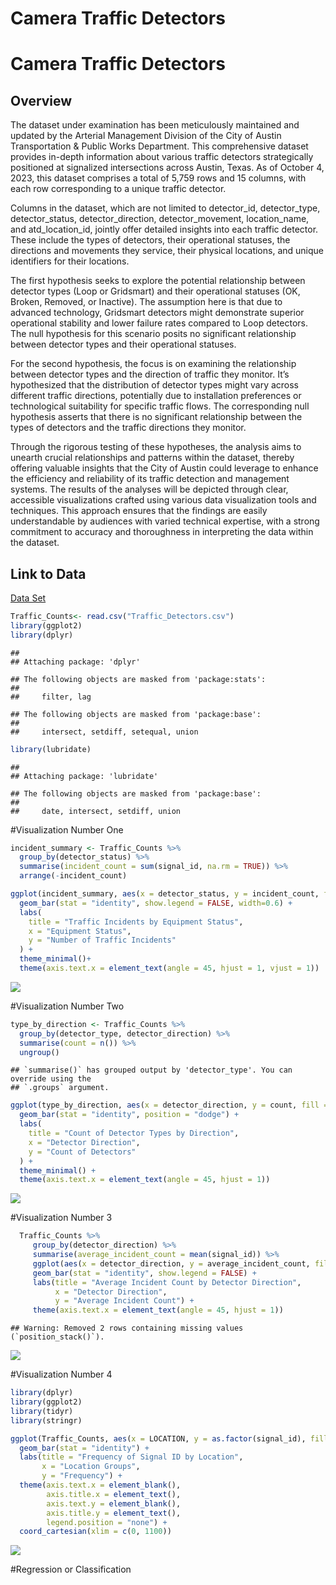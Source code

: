 Camera Traffic Detectors
================

# Camera Traffic Detectors

## Overview

The dataset under examination has been meticulously maintained and
updated by the Arterial Management Division of the City of Austin
Transportation & Public Works Department. This comprehensive dataset
provides in-depth information about various traffic detectors
strategically positioned at signalized intersections across Austin,
Texas. As of October 4, 2023, this dataset comprises a total of 5,759
rows and 15 columns, with each row corresponding to a unique traffic
detector.

Columns in the dataset, which are not limited to detector_id,
detector_type, detector_status, detector_direction, detector_movement,
location_name, and atd_location_id, jointly offer detailed insights into
each traffic detector. These include the types of detectors, their
operational statuses, the directions and movements they service, their
physical locations, and unique identifiers for their locations.

The first hypothesis seeks to explore the potential relationship between
detector types (Loop or Gridsmart) and their operational statuses (OK,
Broken, Removed, or Inactive). The assumption here is that due to
advanced technology, Gridsmart detectors might demonstrate superior
operational stability and lower failure rates compared to Loop
detectors. The null hypothesis for this scenario posits no significant
relationship between detector types and their operational statuses.

For the second hypothesis, the focus is on examining the relationship
between detector types and the direction of traffic they monitor. It’s
hypothesized that the distribution of detector types might vary across
different traffic directions, potentially due to installation
preferences or technological suitability for specific traffic flows. The
corresponding null hypothesis asserts that there is no significant
relationship between the types of detectors and the traffic directions
they monitor.

Through the rigorous testing of these hypotheses, the analysis aims to
unearth crucial relationships and patterns within the dataset, thereby
offering valuable insights that the City of Austin could leverage to
enhance the efficiency and reliability of its traffic detection and
management systems. The results of the analyses will be depicted through
clear, accessible visualizations crafted using various data
visualization tools and techniques. This approach ensures that the
findings are easily understandable by audiences with varied technical
expertise, with a strong commitment to accuracy and thoroughness in
interpreting the data within the dataset.

## Link to Data

[Data
Set](https://data.austintexas.gov/Transportation-and-Mobility/Camera-Traffic-Counts/sh59-i6y9)

``` r
Traffic_Counts<- read.csv("Traffic_Detectors.csv")
library(ggplot2)
library(dplyr)
```

    ## 
    ## Attaching package: 'dplyr'

    ## The following objects are masked from 'package:stats':
    ## 
    ##     filter, lag

    ## The following objects are masked from 'package:base':
    ## 
    ##     intersect, setdiff, setequal, union

``` r
library(lubridate)
```

    ## 
    ## Attaching package: 'lubridate'

    ## The following objects are masked from 'package:base':
    ## 
    ##     date, intersect, setdiff, union

\#Visualization Number One

``` r
incident_summary <- Traffic_Counts %>%
  group_by(detector_status) %>%
  summarise(incident_count = sum(signal_id, na.rm = TRUE)) %>%
  arrange(-incident_count)

ggplot(incident_summary, aes(x = detector_status, y = incident_count, fill = detector_status)) +
  geom_bar(stat = "identity", show.legend = FALSE, width=0.6) +
  labs(
    title = "Traffic Incidents by Equipment Status",
    x = "Equipment Status",
    y = "Number of Traffic Incidents"
  ) +
  theme_minimal()+
  theme(axis.text.x = element_text(angle = 45, hjust = 1, vjust = 1))
```

![](Readme_files/figure-gfm/unnamed-chunk-2-1.png)<!-- -->

\#Visualization Number Two

``` r
type_by_direction <- Traffic_Counts %>%
  group_by(detector_type, detector_direction) %>%
  summarise(count = n()) %>%
  ungroup()
```

    ## `summarise()` has grouped output by 'detector_type'. You can override using the
    ## `.groups` argument.

``` r
ggplot(type_by_direction, aes(x = detector_direction, y = count, fill = detector_type)) +
  geom_bar(stat = "identity", position = "dodge") +
  labs(
    title = "Count of Detector Types by Direction",
    x = "Detector Direction",
    y = "Count of Detectors"
  ) +
  theme_minimal() +
  theme(axis.text.x = element_text(angle = 45, hjust = 1))
```

![](Readme_files/figure-gfm/unnamed-chunk-3-1.png)<!-- -->

\#Visualization Number 3

``` r
  Traffic_Counts %>%
     group_by(detector_direction) %>%
     summarise(average_incident_count = mean(signal_id)) %>%
     ggplot(aes(x = detector_direction, y = average_incident_count, fill = detector_direction)) +
     geom_bar(stat = "identity", show.legend = FALSE) +
     labs(title = "Average Incident Count by Detector Direction",
          x = "Detector Direction",
          y = "Average Incident Count") +
     theme(axis.text.x = element_text(angle = 45, hjust = 1))
```

    ## Warning: Removed 2 rows containing missing values (`position_stack()`).

![](Readme_files/figure-gfm/unnamed-chunk-4-1.png)<!-- -->

\#Visualization Number 4

``` r
library(dplyr)
library(ggplot2)
library(tidyr)
library(stringr)

ggplot(Traffic_Counts, aes(x = LOCATION, y = as.factor(signal_id), fill = LOCATION)) +
  geom_bar(stat = "identity") +
  labs(title = "Frequency of Signal ID by Location",
       x = "Location Groups",
       y = "Frequency") +
  theme(axis.text.x = element_blank(),
        axis.title.x = element_text(),
        axis.text.y = element_blank(),
        axis.title.y = element_text(),
        legend.position = "none") +
  coord_cartesian(xlim = c(0, 1100)) 
```

![](Readme_files/figure-gfm/unnamed-chunk-5-1.png)<!-- -->

\#Regression or Classification

